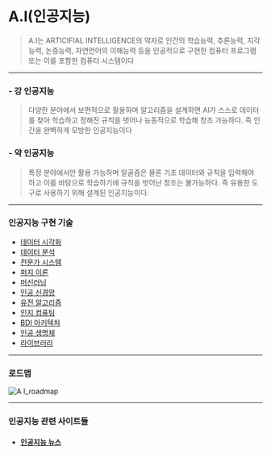 # A.I(인공지능)
> A.I는 ARTICIFIAL INTELLIGENCE의 약자로 인간의 학습능력, 추론능력, 지각능력, 논증능력, 자연언어의 이해능력 등을 인공적으로 구현한 컴퓨터 프로그램 또는 이를 포함한 컴퓨터 시스템이다
***

### - 강 인공지능
> 다양한 분야에서 보편적으로 활용하며 알고리즘을 설계하면 AI가 스스로 데이터를 찾아 학습하고 정해진 규칙을 벗어나 능동적으로 학습해 창조 가능하다. 즉 인간을 완벽하게 모방한 인공지능이다
### - 약 인공지능
> 특정 분야에서만 활용 가능하며 알골즘은 물론 기초 데이터와 규칙을 입력해야 하고 이를 바탕으로 학습하기에 규칙을 벗어난 창조는 불가능하다. 즉 유용한 도구로 사용하기 위해 설계된 인공지능이다.
***
### 인공지능 구현 기술
* [데이터 시각화]()
* [데이터 분석]()
* [전문가 시스템]()
* [퍼지 이론](https://github.com/BOSOEK/TIL/tree/main/A.I/Fuzzy)
* [머신러닝](https://github.com/BOSOEK/TIL/blob/main/A.I/Machine%20learning.md)
* [인공 신경망]()
* [유전 알고리즘](https://github.com/BOSOEK/TIL/tree/main/A.I/Genetic%20algorithm)
* [인지 컴퓨팅]()
* [BDI 아키텍처]()
* [인공 생명체]()
* [라이브러리](https://github.com/BOSOEK/TIL/blob/main/A.I/library.md)
***
### 로드맵

![A I_roadmap](https://user-images.githubusercontent.com/68007145/104094621-5b683600-52d5-11eb-91d7-16ec750f8e91.png)
***
### 인공지능 관련 사이트들
* #### [인공지능 뉴스](https://artificialintelligence-news.com/)

